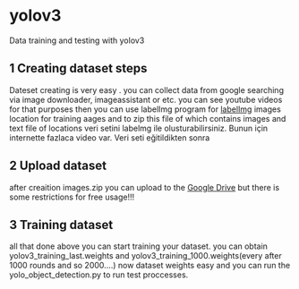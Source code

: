 # yolov3

Data training and testing with yolov3

## 1 Creating dataset steps

Dateset creating is very easy . you can collect data from google searching via  image downloader, imageassistant or etc. you can see youtube videos for that purposes then  you can use labelImg program for [labelImg](https://github.com/heartexlabs/labelImg) images location for training aages and to zip this file of which contains images and text file of locations
veri setini labelmg ile olusturabilirsiniz. Bunun için internette fazlaca video var. Veri seti  eğitildikten sonra
 ## 2 Upload dataset
 	
 after creaition images.zip you can upload to the [Google Drive](https://drive.google.com) but there is some restrictions for free usage!!!

## 3 Training dataset
 
all that done above you can start training your dataset. you can obtain yolov3_training_last.weights and yolov3_training_1000.weights(every after 1000 rounds and so 2000....)
now dataset weights easy and you can run the yolo_object_detection.py to run test proccesses.

